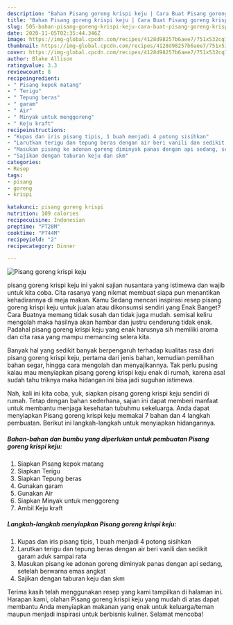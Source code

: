 ```yaml
---
description: "Bahan Pisang goreng krispi keju | Cara Buat Pisang goreng krispi keju Yang Bikin Ngiler"
title: "Bahan Pisang goreng krispi keju | Cara Buat Pisang goreng krispi keju Yang Bikin Ngiler"
slug: 505-bahan-pisang-goreng-krispi-keju-cara-buat-pisang-goreng-krispi-keju-yang-bikin-ngiler
date: 2020-11-05T02:35:44.346Z
image: https://img-global.cpcdn.com/recipes/4128d98257b6aee7/751x532cq70/pisang-goreng-krispi-keju-foto-resep-utama.jpg
thumbnail: https://img-global.cpcdn.com/recipes/4128d98257b6aee7/751x532cq70/pisang-goreng-krispi-keju-foto-resep-utama.jpg
cover: https://img-global.cpcdn.com/recipes/4128d98257b6aee7/751x532cq70/pisang-goreng-krispi-keju-foto-resep-utama.jpg
author: Blake Allison
ratingvalue: 3.3
reviewcount: 8
recipeingredient:
- " Pisang kepok matang"
- " Terigu"
- " Tepung beras"
- " garam"
- " Air"
- " Minyak untuk menggoreng"
- " Keju kraft"
recipeinstructions:
- "Kupas dan iris pisang tipis, 1 buah menjadi 4 potong sisihkan"
- "Larutkan terigu dan tepung beras dengan air beri vanili dan sedikit garam aduk sampai rata"
- "Masukan pisang ke adonan goreng diminyak panas dengan api sedang, setelah berwarna emas angkat"
- "Sajikan dengan taburan keju dan skm"
categories:
- Resep
tags:
- pisang
- goreng
- krispi

katakunci: pisang goreng krispi 
nutrition: 109 calories
recipecuisine: Indonesian
preptime: "PT28M"
cooktime: "PT44M"
recipeyield: "2"
recipecategory: Dinner

---
```



![Pisang goreng krispi keju](https://img-global.cpcdn.com/recipes/4128d98257b6aee7/751x532cq70/pisang-goreng-krispi-keju-foto-resep-utama.jpg)


pisang goreng krispi keju ini yakni sajian nusantara yang istimewa dan wajib untuk kita coba. Cita rasanya yang nikmat membuat siapa pun menantikan kehadirannya di meja makan.
Kamu Sedang mencari inspirasi resep pisang goreng krispi keju untuk jualan atau dikonsumsi sendiri yang Enak Banget? Cara Buatnya memang tidak susah dan tidak juga mudah. semisal keliru mengolah maka hasilnya akan hambar dan justru cenderung tidak enak. Padahal pisang goreng krispi keju yang enak harusnya sih memiliki aroma dan cita rasa yang mampu memancing selera kita.

Banyak hal yang sedikit banyak berpengaruh terhadap kualitas rasa dari pisang goreng krispi keju, pertama dari jenis bahan, kemudian pemilihan bahan segar, hingga cara mengolah dan menyajikannya. Tak perlu pusing kalau mau menyiapkan pisang goreng krispi keju enak di rumah, karena asal sudah tahu triknya maka hidangan ini bisa jadi suguhan istimewa.




Nah, kali ini kita coba, yuk, siapkan pisang goreng krispi keju sendiri di rumah. Tetap dengan bahan sederhana, sajian ini dapat memberi manfaat untuk membantu menjaga kesehatan tubuhmu sekeluarga. Anda dapat menyiapkan Pisang goreng krispi keju memakai 7 bahan dan 4 langkah pembuatan. Berikut ini langkah-langkah untuk menyiapkan hidangannya.

<!--inarticleads1-->

##### Bahan-bahan dan bumbu yang diperlukan untuk pembuatan Pisang goreng krispi keju:

1. Siapkan  Pisang kepok matang
1. Siapkan  Terigu
1. Siapkan  Tepung beras
1. Gunakan  garam
1. Gunakan  Air
1. Siapkan  Minyak untuk menggoreng
1. Ambil  Keju kraft




<!--inarticleads2-->

##### Langkah-langkah menyiapkan Pisang goreng krispi keju:

1. Kupas dan iris pisang tipis, 1 buah menjadi 4 potong sisihkan
1. Larutkan terigu dan tepung beras dengan air beri vanili dan sedikit garam aduk sampai rata
1. Masukan pisang ke adonan goreng diminyak panas dengan api sedang, setelah berwarna emas angkat
1. Sajikan dengan taburan keju dan skm




Terima kasih telah menggunakan resep yang kami tampilkan di halaman ini. Harapan kami, olahan Pisang goreng krispi keju yang mudah di atas dapat membantu Anda menyiapkan makanan yang enak untuk keluarga/teman maupun menjadi inspirasi untuk berbisnis kuliner. Selamat mencoba!
